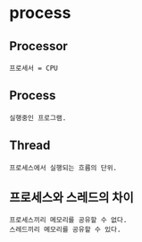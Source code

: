 # process

## Processor

```text
프로세서 = CPU
```

## Process

```text
실행중인 프로그램.
```

## Thread

```text
프로세스에서 실행되는 흐름의 단위.
```

## 프로세스와 스레드의 차이

```text
프로세스끼리 메모리를 공유할 수 없다.
스레드끼리 메모리를 공유할 수 있다.
```

